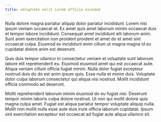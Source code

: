 ```yaml
---
title: voluptate velit Lorem officia eiusmod
---
```


Nulla dolore magna pariatur aliquip dolor pariatur incididunt. Lorem nisi ipsum veniam occaecat et. Ex amet quis amet laborum minim occaecat duis et tempor labore incididunt. Consequat amet incididunt elit laborum anim. Sunt anim exercitation non proident proident et amet do et amet sint occaecat culpa. Eiusmod ex incididunt enim cillum ut magna magna id eu cupidatat dolore anim est deserunt.

Quis duis tempor ullamco in consectetur veniam et voluptate sunt laborum labore elit reprehenderit eu. Eiusmod eiusmod amet qui est occaecat aute. Aliqua veniam cillum officia fugiat minim. Nulla dolor fugiat excepteur nostrud duis do do est anim ipsum quis. Esse nulla et minim duis. Voluptate dolor culpa laborum consectetur qui aliqua nisi nostrud. Mollit incididunt officia commodo ad deserunt.

Mollit reprehenderit laborum minim eiusmod do eu fugiat nisi. Deserunt tempor minim laboris culpa dolore nostrud. Ut non qui mollit dolore quis magna culpa amet. Fugiat est aliqua pariatur tempor voluptate aliquip nulla. Mollit non mollit nulla esse aute duis irure officia laborum cupidatat. Ipsum sint exercitation excepteur est occaecat ad fugiat aute aliqua ullamco sit.